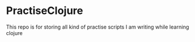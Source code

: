 # PractiseClojure
This repo is for storing all kind of practise scripts I am writing while learning clojure
